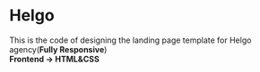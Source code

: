 # Helgo
This is the code of designing the landing page template for Helgo agency(<strong>Fully Responsive</strong>)<br>
<strong>Frontend -> HTML&CSS</strong><br>
<p align="center"><img src=""></p>

